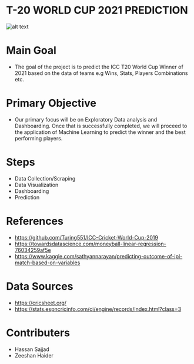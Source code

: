 
# T-20 WORLD CUP 2021 PREDICTION


![alt text](https://www.geo.tv/assets/uploads/updates/2021-08-17/365687_7152531_updates.jpg)

# Main Goal
- The goal of the project is to predict the ICC T20 World Cup Winner of 2021 based on the data of teams e.g Wins, Stats, Players Combinations etc. 

# Primary Objective
- Our primary focus will be on Exploratory Data analysis and Dashboarding. Once that is successfully completed, we will proceed to the application of Machine Learning to predict the winner and the best performing players.

# Steps
- Data Collection/Scraping
- Data Visualization
- Dashboarding
- Prediction

# References
- https://github.com/Turing551/ICC-Cricket-World-Cup-2019
- https://towardsdatascience.com/moneyball-linear-regression-76034259af5e
- https://www.kaggle.com/sathyannarayan/predicting-outcome-of-ipl-match-based-on-variables

# Data Sources
- https://cricsheet.org/
- https://stats.espncricinfo.com/ci/engine/records/index.html?class=3


# Contributers
- Hassan Sajjad
- Zeeshan Haider
